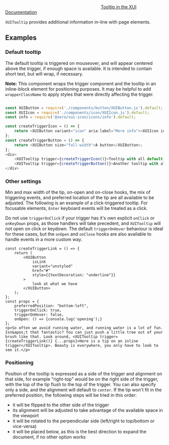 <div class="xui-margin-vertical">
	<svg focusable="false" class="xui-icon xui-icon-inline xui-blobicon xui-blobicon-large xui-icon-color-blue">
		<use xlink:href="#xui-icon-bookmark" role="presentation"/>
	</svg>
	<a href="../section-building-blocks-alerts-tooltip.html">Tooltip in the XUI Documentation</a>
</div>

`XUITooltip` provides additional information in-line with page elements.

## Examples

### Default tooltip

The default tooltip is triggered on mouseover, and will appear centered above the trigger, if enough space is available. It is intended to contain short text, but will wrap, if necessary.

**Note:** This component wraps the trigger component and the tooltip in an inline-block element for positioning purposes. It may be helpful to add `wrapperClassName` to apply styles that were directly affecting the trigger.

```js

const XUIButton = require('./components/button/XUIButton.js').default;
const XUIIcon = require('./components/icon/XUIIcon.js').default;
const info = require('@xero/xui-icon/icons/info').default;

const createTriggerIcon = () => {
	return <XUIButton variant="icon" aria-label="More info"><XUIIcon icon={info} /></XUIButton>;
};
const createTriggerButton = () => {
	return <XUIButton size="full-width">A button</XUIButton>;
};
<div>
	<XUITooltip trigger={createTriggerIcon()}>Tooltip with all default behavior</XUITooltip>
	<XUITooltip trigger={createTriggerButton()}>Another tooltip with all default behavior</XUITooltip>
</div>

```
### Other settings

Min and max width of the tip, on-open and on-close hooks, the mix of triggering events, and preferred location of the tip are all available to be adjusted. The following is an example of a click-triggered tooltip. For focusable elements, `Enter` keyboard events will be treated as a click.

Do not use `triggerOnClick` if your trigger has it's own explicit `onClick` or `onKeyDown` props, as those handlers will take precedent, and `XUITooltip` will not open on click or keydown. The default `triggerOnHover` behaviour is ideal for these cases, but the `onOpen` and `onClose` hooks are also available to handle events in a more custom way.

```
const createTriggerLink = () => {
	return (
		<XUIButton
			isLink
			variant="unstyled"
			href="#"
			style={{textDecoration: "underline"}}
		>
			look at what we have
		</XUIButton>
	);
};
const props = {
	preferredPosition: "bottom-left",
    triggerOnClick: true,
    triggerOnHover: false,
    onOpen: () => {console.log('opening');}
};
<p>So often we avoid running water, and running water is a lot of fun. Isn&apos;t that fantastic? You can just push a little tree out of your brush like that. Look around, <XUITooltip trigger={createTriggerLink()} {...props}>Here is a tip on an inline trigger</XUITooltip>. Beauty is everywhere, you only have to look to see it.</p>

```

### Positioning

Position of the tooltip is expressed as a side of the trigger and alignment on that side, for example "right-top" would be on the right side of the trigger, with the top of the tip flush to the top of the trigger. You can also specify only a side, and the alignment will default to `center`.
If the tip won't fit in the preferred position, the following steps will be tried in this order:
* it will be flipped to the other side of the trigger
* its alignment will be adjusted to take advantage of the available space in the viewport
* it will be rotated to the perpendicular side (left/right to top/bottom or vice-versa)
* it will be placed below, as this is the best direction to expand the document, if no other option works
